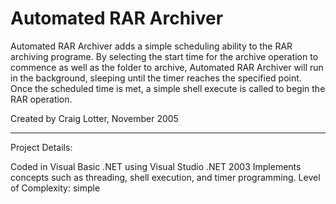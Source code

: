 Automated RAR Archiver
======================

Automated RAR Archiver adds a simple scheduling ability to the RAR archiving programe. By selecting the start time for the archive operation to commence as well as the folder to archive, Automated RAR Archiver will run in the background, sleeping until the timer reaches the specified point. Once the scheduled time is met, a simple shell execute is called to begin the RAR operation.

Created by Craig Lotter, November 2005

*********************************

Project Details:

Coded in Visual Basic .NET using Visual Studio .NET 2003
Implements concepts such as threading, shell execution, and timer programming.
Level of Complexity: simple
